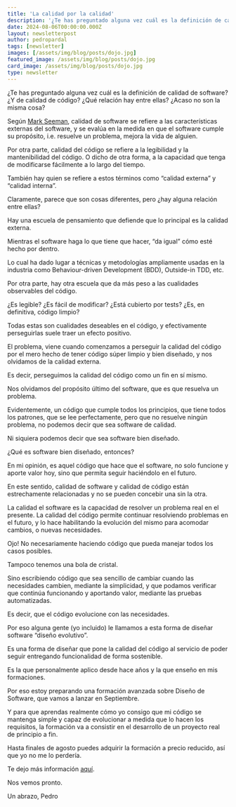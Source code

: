 ```yaml
---
title: 'La calidad por la calidad'
description: '¿Te has preguntado alguna vez cuál es la definición de calidad de software? ¿Y de calidad de código? ¿Qué relación hay entre ellas?'
date: 2024-08-06T00:00:00.000Z
layout: newsletterpost
author: pedropardal
tags: [newsletter]
images: [/assets/img/blog/posts/dojo.jpg]
featured_image: /assets/img/blog/posts/dojo.jpg
card_image: /assets/img/blog/posts/dojo.jpg
type: newsletter
---
```


¿Te has preguntado alguna vez cuál es la definición de calidad de software? ¿Y de calidad de código? ¿Qué relación hay entre ellas? ¿Acaso no son la misma cosa?

Según [Mark Seeman](https://blog.ploeh.dk/2019/03/04/code-quality-is-not-software-quality/), calidad de software se refiere a las características externas del software, y se evalúa en la medida en que el software cumple su propósito, i.e. resuelve un problema, mejora la vida de alguien.

Por otra parte, calidad del código se refiere a la legibilidad y la mantenibilidad del código. O dicho de otra forma, a la capacidad que tenga de modificarse fácilmente a lo largo del tiempo.

También hay quien se refiere a estos términos como “calidad externa” y “calidad interna”.

Claramente, parece que son cosas diferentes, pero ¿hay alguna relación entre ellas?

Hay una escuela de pensamiento que defiende que lo principal es la calidad externa.

Mientras el software haga lo que tiene que hacer, “da igual” cómo esté hecho por dentro.

Lo cual ha dado lugar a técnicas y metodologías ampliamente usadas en la industria como Behaviour-driven Development (BDD), Outside-in TDD, etc.

Por otra parte, hay otra escuela que da más peso a las cualidades observables del código.

¿Es legible? ¿Es fácil de modificar? ¿Está cubierto por tests? ¿Es, en definitiva, código limpio?

Todas estas son cualidades deseables en el código, y efectivamente perseguirlas suele traer un efecto positivo.

El problema, viene cuando comenzamos a perseguir la calidad del código por el mero hecho de tener código súper limpio y bien diseñado, y nos olvidamos de la calidad externa.

Es decir, perseguimos la calidad del código como un fin en sí mismo.

Nos olvidamos del propósito último del software, que es que resuelva un problema.

Evidentemente, un código que cumple todos los principios, que tiene todos los patrones, que se lee perfectamente, pero que no resuelve ningún problema, no podemos decir que sea software de calidad.

Ni siquiera podemos decir que sea software bien diseñado.

¿Qué es software bien diseñado, entonces?

En mi opinión, es aquel código que hace que el software, no solo funcione y aporte valor hoy, sino que permita seguir haciéndolo en el futuro.

En este sentido, calidad de software y calidad de código están estrechamente relacionadas y no se pueden concebir una sin la otra.

La calidad el software es la capacidad de resolver un problema real en el presente. La calidad del código permite continuar resolviendo problemas en el futuro, y lo hace habilitando la evolución del mismo para acomodar cambios, o nuevas necesidades.

Ojo! No necesariamente haciendo código que pueda manejar todos los casos posibles.

Tampoco tenemos una bola de cristal.

Sino escribiendo código que sea sencillo de cambiar cuando las necesidades cambien, mediante la simplicidad, y que podamos verificar que continúa funcionando y aportando valor, mediante las pruebas automatizadas.

Es decir, que el código evolucione con las necesidades.

Por eso alguna gente (yo incluido) le llamamos a esta forma de diseñar software “diseño evolutivo”.

Es una forma de diseñar que pone la calidad del código al servicio de poder seguir entregando funcionalidad de forma sostenible.

Es la que personalmente aplico desde hace años y la que enseño en mis formaciones.

Por eso estoy preparando una formación avanzada sobre Diseño de Software, que vamos a lanzar en Septiembre.

Y para que aprendas realmente cómo yo consigo que mi código se mantenga simple y capaz de evolucionar a medida que lo hacen los requisitos, la formación va a consistir en el desarrollo de un proyecto real de principio a fin.

Hasta finales de agosto puedes adquirir la formación a precio reducido, así que yo no me lo perdería.

Te dejo más información [aquí](https://academia.exeal.com/courses/curso-avanzado-de-diseno-de-software).

Nos vemos pronto.

Un abrazo,
Pedro
